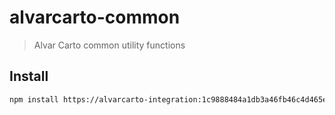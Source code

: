 # alvarcarto-common

> Alvar Carto common utility functions

## Install

```bash
npm install https://alvarcarto-integration:1c9888484a1db3a46fb46c4d465ea4edc6d93196@github.com/kimmobrunfeldt/alvarcarto-common.git
```

